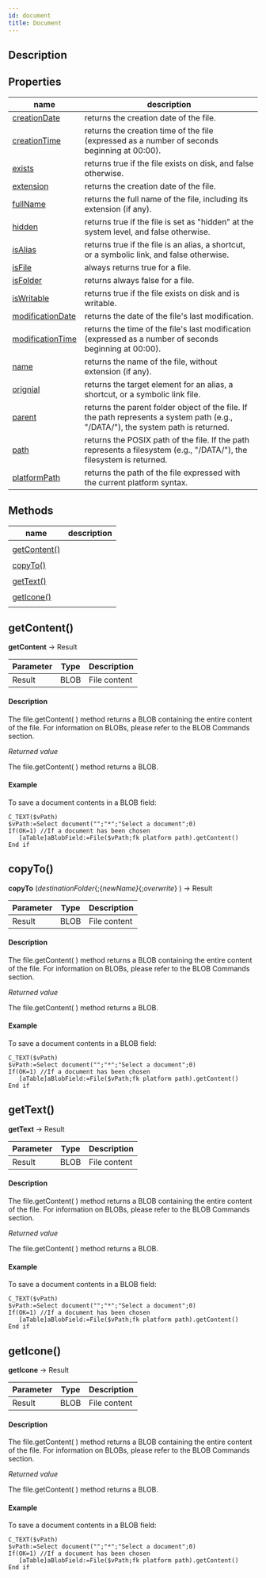 ```yaml
---
id: document
title: Document
---
```


## Description

## Properties

<!-- REF document.properties -->
| name                                                                         | description                                                                                                                                                                         |
| ---------------------------------------------------------------------------- | ----------------------------------------------------------------------------------------------------------------------------------------------------------------------------------- |
|<!-- REF document.creationDate -->[creationDate]()<!-- END REF -->|<!-- REF document.creationDateDesc -->returns the creation date of the file.<!-- END REF -->|
|<!-- REF document.creationTime -->[creationTime]()<!-- END REF -->| <!-- REF document.creationTimeDesc --> returns the creation time of the file (expressed as a number of seconds beginning at 00:00). <!-- END REF -->|
|<!-- REF document.exists -->[exists]()<!-- END REF -->|<!-- REF document.existsDesc --> returns true if the file exists on disk, and false otherwise.<!-- END REF -->|
|<!-- REF document.extension -->[extension]()<!-- END REF -->| <!-- REF document.extensionDesc -->returns the creation date of the file. <!-- END REF -->|
|<!-- REF document.fullName -->[fullName]()<!-- END REF -->|<!-- REF document.fullNameDesc -->returns the full name of the file, including its extension (if any).<!-- END REF -->|
|<!-- REF document.hidden -->[hidden]() <!-- END REF -->|<!-- REF document.hiddenDesc -->  returns true if the file is set as "hidden" at the system level, and false otherwise. <!-- END REF -->|
|<!-- REF document.isAlias -->[isAlias]()<!-- END REF -->| <!-- REF document.isAliasDesc -->returns true if the file is an alias, a shortcut, or a symbolic link, and false otherwise.<!-- END REF -->|
|<!-- REF document.isFile -->[isFile]() <!-- END REF -->|<!-- REF document.isFileDesc -->always returns true for a file.<!-- END REF -->|
|<!-- REF document.isFolder -->[isFolder]()<!-- END REF -->|<!-- REF document.isFolderDesc -->returns always false for a file.<!-- END REF -->|
|<!-- REF document.isWritable -->[isWritable]()<!-- END REF -->|<!-- REF document.isWritableDesc -->returns true if the file exists on disk and is writable.<!-- END REF -->|
|<!-- REF document.modificationDate -->[modificationDate]()<!-- END REF -->|<!-- REF document.modificationDateDesc --> returns the date of the file's last modification.<!-- END REF -->|
|<!-- REF document.modificationTime -->[modificationTime]()<!-- END REF -->|<!-- REF document.modificationTimeDesc -->returns the time of the file's last modification (expressed as a number of seconds beginning at 00:00).<!-- END REF -->|
|<!-- REF document.name -->[name]()<!-- END REF -->| <!-- REF document.nameDesc --> returns the name of the file, without extension (if any).<!-- END REF -->|
|<!-- REF document.original -->[orignial]() <!-- END REF -->|<!-- REF document.originalDesc -->returns the target element for an alias, a shortcut, or a symbolic link file.<!-- END REF -->|
|<!-- REF document.parent -->[parent]()<!-- END REF -->|<!-- REF document.parentDesc -->returns the parent folder object of the file. If the path represents a system path (e.g., "/DATA/"), the system path is returned.<!-- END REF -->|
|<!-- REF document.path -->[path]()<!-- END REF -->|<!-- REF document.pathDesc -->returns the POSIX path of the file. If the path represents a filesystem (e.g., "/DATA/"), the filesystem is returned.<!-- END REF -->|
|<!-- REF document.platformPath -->[platformPath]()<!-- END REF -->|  <!-- REF document.platformPathDesc -->returns the path of the file expressed with the current platform syntax. <!-- END REF -->|
<!-- END REF -->


## Methods

















| name                          | description                                  |
| ----------------------------- | -------------------------------------------- |
|<!-- REF document.methods -->|                                              |
| [getContent()](#getcontent)   |<!-- INCLUDE Document.getContent.Summary -->|
|                               |<!--INCLUDE Document.getContent.Syntax -->|
| [copyTo()](#copyto)           |<!-- INCLUDE Document.copyTo.Summary -->|
|                               |<!--INCLUDE Document.copyTo.Syntax -->|
| [getText()](#gettext)         |<!-- INCLUDE Document.getText.Summary -->|
|                               |<!--INCLUDE Document.getText.Syntax -->|
| [getIcone()](#geticone)       |<!-- INCLUDE Document.getIcone.Summary -->|
|                               |<!--INCLUDE Document.getIcone.Syntax -->|
<!-- END REF -->
 
<!-- REF document.methods.Desc -->
## getContent()
<!-- REF Document.getContent.Syntax -->
**getContent** &rarr; Result<!-- END REF -->

<!-- REF Document.getContent.Parameters -->
| Parameter | Type | Description  |
| --------- | ---- | ------------ |
| Result    | BLOB | File content |
<!-- END REF -->

<!-- REF Document.getContent.Desc -->
#### Description
The file.getContent( ) method returns <!-- REF Document.getContent.Summary -->a BLOB containing the entire content of the file. For information on BLOBs, please refer to the BLOB Commands section.<!-- END REF -->

*Returned value*

The file.getContent( ) method returns a BLOB.

#### Example
To save a document contents in a BLOB field:

 ```4d
 C_TEXT($vPath)
 $vPath:=Select document("";"*";"Select a document";0)
 If(OK=1) //If a document has been chosen
    [aTable]aBlobField:=File($vPath;fk platform path).getContent()
 End if
 ```
 <!-- END REF -->

## copyTo()

<!-- REF Document.copyTo.Syntax -->
**copyTo** (*destinationFolder*{;{*newName}*{;*overwrite*} ) &rarr; Result<!-- END REF -->

<!-- REF Document.copyTo.Parameters -->
| Parameter | Type | Description  |
| --------- | ---- | ------------ |
| Result    | BLOB | File content |
<!-- END REF -->

<!-- REF Document.copyTo.Desc -->
#### Description
The file.getContent( ) method returns <!-- REF Document.copyTo.Summary -->a BLOB containing the entire content of the file. For information on BLOBs, please refer to the BLOB Commands section.<!-- END REF -->

*Returned value*

The file.getContent( ) method returns a BLOB.

#### Example
To save a document contents in a BLOB field:

 ```4d
 C_TEXT($vPath)
 $vPath:=Select document("";"*";"Select a document";0)
 If(OK=1) //If a document has been chosen
    [aTable]aBlobField:=File($vPath;fk platform path).getContent()
 End if
 ```
 <!-- END REF -->

## getText()
<!-- REF Document.getText.Syntax -->
**getText** &rarr; Result<!-- END REF -->

<!-- REF Document.getText.Parameters -->
| Parameter | Type | Description  |
| --------- | ---- | ------------ |
| Result    | BLOB | File content |
<!-- END REF -->

<!-- REF Document.getText.Desc -->
#### Description
The file.getContent( ) method returns <!-- REF Document.getText.Summary -->a BLOB containing the entire content of the file. For information on BLOBs, please refer to the BLOB Commands section.<!-- END REF -->

*Returned value*

The file.getContent( ) method returns a BLOB.

#### Example
To save a document contents in a BLOB field:

 ```4d
 C_TEXT($vPath)
 $vPath:=Select document("";"*";"Select a document";0)
 If(OK=1) //If a document has been chosen
    [aTable]aBlobField:=File($vPath;fk platform path).getContent()
 End if
 ```
 <!-- END REF -->

## getIcone()
<!-- REF Document.getIcone.Syntax -->
**getIcone** &rarr; Result<!-- END REF -->

<!-- REF Document.getIcone.Parameters -->
| Parameter | Type | Description  |
| --------- | ---- | ------------ |
| Result    | BLOB | File content |
<!-- END REF -->

<!-- REF Document.getIcone.Desc -->
#### Description
The file.getContent( ) method returns <!-- REF Document.getIcone.Summary -->a BLOB containing the entire content of the file. For information on BLOBs, please refer to the BLOB Commands section.<!-- END REF -->

*Returned value*

The file.getContent( ) method returns a BLOB.

#### Example
To save a document contents in a BLOB field:

 ```4d
 C_TEXT($vPath)
 $vPath:=Select document("";"*";"Select a document";0)
 If(OK=1) //If a document has been chosen
    [aTable]aBlobField:=File($vPath;fk platform path).getContent()
 End if
 ```
 <!-- END REF -->
 <!-- END REF -->